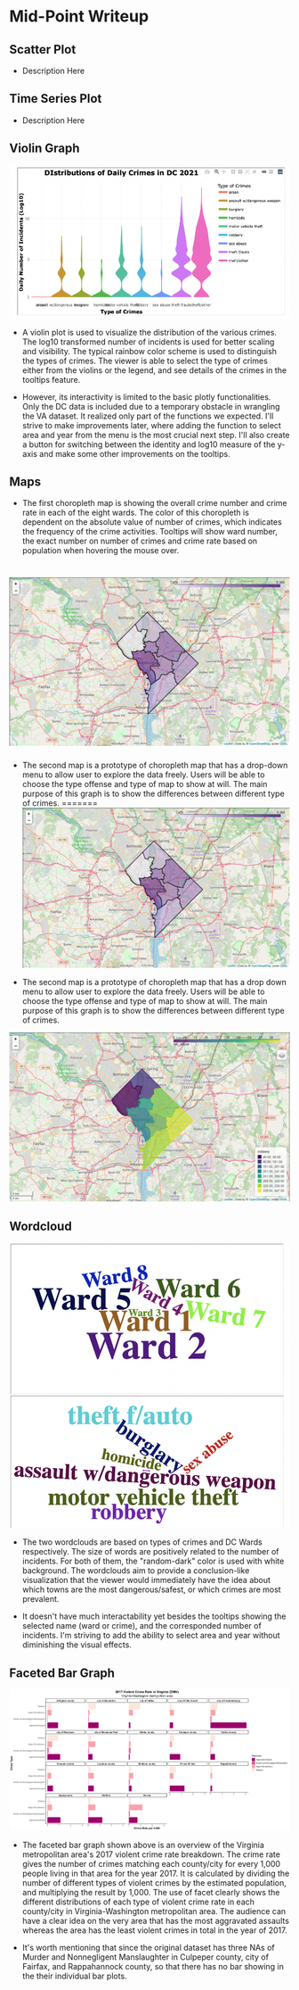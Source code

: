 # Mid-Point Writeup

## Scatter Plot

* Description Here

## Time Series Plot

* Description Here

## Violin Graph

![violon](screenshots/violin.png?raw=true "Title")

* A violin plot is used to visualize the distribution of the various crimes. The log10 transformed number of incidents is used for better scaling and visibility. The typical rainbow color scheme is used to distinguish the types of crimes. The viewer is able to select the type of crimes either from the violins or the legend, and see details of the crimes in the tooltips feature. 

* However, its interactivity is limited to the basic plotly functionalities. Only the DC data is included due to a temporary obstacle in wrangling the VA dataset. It realized only part of the functions we expected. I'll strive to make improvements later, where adding the function to select area and year from the menu is the most crucial next step. I'll also create a button for switching between the identity and log10 measure of the y-axis and make some other improvements on the tooltips. 

## Maps

* The first choropleth map is showing the overall crime number and crime rate in each of the eight wards. The color of this choropleth is dependent on the absolute value of number of crimes, which indicates the frequency of the crime activities. Tooltips will show ward number, the exact number on number of crimes and crime rate based on population when hovering the mouse over.

![wordcloud](screenshots\crime_2021.png?raw=true "Title")
=======
* The second map is a prototype of choropleth map that has a drop-down menu to allow user to explore the data freely. Users will be able to choose the type offense and type of map to show at will. The main purpose of this graph is to show the differences between different type of crimes.
=======
![](screenshots/crime_2021.png)

* The second map is a prototype of choropleth map that has a drop down menu to allow user to explore the data freely. Users will be able to choose the type offense and type of map to show at will. The main purpose of this graph is to show the differences between different type of crimes.

![crimetype](screenshots/crime_type_2021.png?raw=true "Title")

## Wordcloud

![wordcloud](screenshots/wordcloud.png?raw=true "Title")

* The two wordclouds are based on types of crimes and DC Wards respectively. The size of words are positively related to the number of incidents. For both of them, the "random-dark" color is used with white background. The wordclouds aim to provide a conclusion-like visualization that the viewer would immediately have the idea about which towns are the most dangerous/safest, or which crimes are most prevalent. 

* It doesn't have much interactability yet besides the tooltips showing the selected name (ward or crime), and the corresponded number of incidents. I'm striving to add the ability to select area and year without diminishing the visual effects. 

## Faceted Bar Graph

![faceted bar graph](screenshots/VA_violent_crime.png?raw=true "Title")

* The faceted bar graph shown above is an overview of the Virginia metropolitan area's 2017 violent crime rate breakdown. The crime rate gives the number of crimes matching each county/city for every 1,000 people living in that area for the year 2017. It is calculated by dividing the number of different types of violent crimes by the estimated population, and multiplying the result by 1,000. The use of facet clearly shows the different distributions of each type of violent crime rate in each county/city in Virginia-Washington metropolitan area. The audience can have a clear idea on the very area that has the most aggravated assaults whereas the area has the least violent crimes in total in the year of 2017.

* It's worth mentioning that since the original dataset has three NAs of Murder and Nonnegligent Manslaughter in Culpeper county, city of Fairfax, and Rappahannock county, so that there has no bar showing in the their individual bar plots. 
